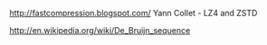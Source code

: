 http://fastcompression.blogspot.com/ Yann Collet - LZ4 and ZSTD

http://en.wikipedia.org/wiki/De_Bruijn_sequence
